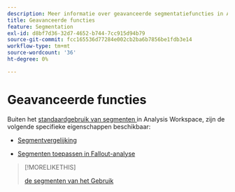 ```yaml
---
description: Meer informatie over geavanceerde segmentatiefuncties in Analysis Workspace.
title: Geavanceerde functies
feature: Segmentation
exl-id: d8bf7d36-32d7-4652-b744-7cc915d94b79
source-git-commit: fcc165536d77284e002cb2ba6b7856be1fdb3e14
workflow-type: tm+mt
source-wordcount: '36'
ht-degree: 0%

---
```


# Geavanceerde functies

Buiten het [ standaardgebruik van segmenten ](/help/components/segmentation/segmentation-workflow/t-seg-apply.md) in Analysis Workspace, zijn de volgende specifieke eigenschappen beschikbaar:

* [Segmentvergelijking](/help/analyze/analysis-workspace/c-panels/c-segment-comparison/segment-comparison.md)

* [Segmenten toepassen in Fallout-analyse](/help/analyze/analysis-workspace/visualizations/fallout/compare-segments-fallout.md)

>[!MORELIKETHIS]
>
>[ de segmenten van het Gebruik ](segmentation-workflow/t-seg-apply.md)

